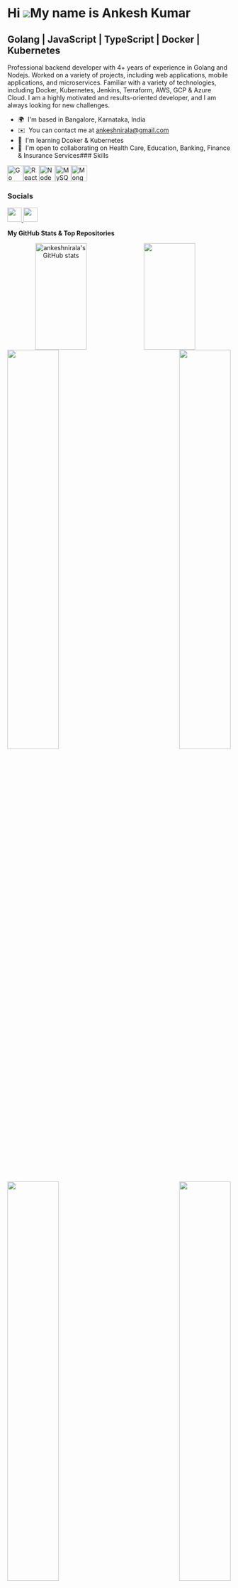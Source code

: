 Hi ![](https://user-images.githubusercontent.com/18350557/176309783-0785949b-9127-417c-8b55-ab5a4333674e.gif)My name is Ankesh Kumar
====================================================================================================================================

Golang | JavaScript | TypeScript | Docker | Kubernetes
------------------------------------------------------

Professional backend developer with 4+ years of experience in Golang and Nodejs. Worked on a variety of projects, including web applications, mobile applications, and microservices. Familiar with a variety of technologies, including Docker, Kubernetes, Jenkins, Terraform, AWS, GCP & Azure Cloud. I am a highly motivated and results-oriented developer, and I am always looking for new challenges.

*   🌍  I'm based in Bangalore, Karnataka, India
*   ✉️  You can contact me at [ankeshnirala@gmail.com](mailto:ankeshnirala@gmail.com)
*   🧠  I'm learning Dcoker & Kubernetes
*   🤝  I'm open to collaborating on Health Care, Education, Banking, Finance & Insurance Services### Skills 
<p align="left">
<a href="https://go.dev/doc/" target="_blank" rel="noreferrer"><img src="https://raw.githubusercontent.com/danielcranney/readme-generator/main/public/icons/skills/go-colored.svg" width="36" height="36" alt="Go" /></a><a href="https://reactjs.org/" target="_blank" rel="noreferrer"><img src="https://raw.githubusercontent.com/danielcranney/readme-generator/main/public/icons/skills/react-colored.svg" width="36" height="36" alt="React" /></a><a href="https://nodejs.org/en/" target="_blank" rel="noreferrer"><img src="https://raw.githubusercontent.com/danielcranney/readme-generator/main/public/icons/skills/nodejs-colored.svg" width="36" height="36" alt="NodeJS" /></a><a href="https://www.mysql.com/" target="_blank" rel="noreferrer"><img src="https://raw.githubusercontent.com/danielcranney/readme-generator/main/public/icons/skills/mysql-colored.svg" width="36" height="36" alt="MySQL" /></a><a href="https://www.mongodb.com/" target="_blank" rel="noreferrer"><img src="https://raw.githubusercontent.com/danielcranney/readme-generator/main/public/icons/skills/mongodb-colored.svg" width="36" height="36" alt="MongoDB" /></a>
</p>

### Socials

<p align="left">
<a href="https://www.github.com/ankeshnirala" target="_blank" rel="noreferrer">
<picture>
<source media="(prefers-color-scheme: dark)" srcset="https://raw.githubusercontent.com/danielcranney/readme-generator/main/public/icons/socials/github-dark.svg" />
<source media="(prefers-color-scheme: light)" srcset="https://raw.githubusercontent.com/danielcranney/readme-generator/main/public/icons/socials/github.svg" />
<img src="https://raw.githubusercontent.com/danielcranney/readme-generator/main/public/icons/socials/github.svg" width="32" height="32" />
</picture>
</a>
<a href="https://www.linkedin.com/in/ankesh-kumar-954503110" target="_blank" rel="noreferrer">
<picture>
<source media="(prefers-color-scheme: dark)" srcset="https://raw.githubusercontent.com/danielcranney/readme-generator/main/public/icons/socials/linkedin-dark.svg" />
<source media="(prefers-color-scheme: light)" srcset="https://raw.githubusercontent.com/danielcranney/readme-generator/main/public/icons/socials/linkedin.svg" />
<img src="https://raw.githubusercontent.com/danielcranney/readme-generator/main/public/icons/socials/linkedin.svg" width="32" height="32" />
</picture>
</a>
</p>
  

<b>My GitHub Stats & Top Repositories</b>
<div>

<div width="100%" align="center">
<a
href="http://www.github.com/ankeshnirala"><img align="left" height="240px" width="48%" src="https://github-readme-stats.vercel.app/api?username=ankeshnirala&show_icons=true&hide=&count_private=true&title_color=0891b2&text_color=ffffff&icon_color=0891b2&bg_color=1c1917&hide_border=true&show_icons=true" alt="ankeshnirala's GitHub stats" /></a>

<a
href="http://www.github.com/ankeshnirala"><img align="left" height="240px" width="48%"
src="https://github-readme-streak-stats.herokuapp.com/?user=ankeshnirala&stroke=ffffff&background=1c1917&ring=0891b2&fire=0891b2&currStreakNum=ffffff&currStreakLabel=0891b2&sideNums=ffffff&sideLabels=ffffff&dates=ffffff&hide_border=true" />
</a>
</div>

<div width="100%" align="center">
<a href="https://github.com/ankeshnirala/aws-iam-service" align="left"><img align="left" width="48%" src="https://github-readme-stats.vercel.app/api/pin/?username=ankeshnirala&repo=aws-iam-service&title_color=0891b2&text_color=ffffff&icon_color=0891b2&bg_color=1c1917&hide_border=true&locale=en" />
</a>
        
<a href="https://github.com/ankeshnirala/pdftoolboxprocessor" align="right"><img align="right" width="48%" src="https://github-readme-stats.vercel.app/api/pin/?username=ankeshnirala&repo=pdftoolboxprocessor&title_color=0891b2&text_color=ffffff&icon_color=0891b2&bg_color=1c1917&hide_border=true&locale=en" />
</a>
</div>
<br /><br /><br /><br /><br /><br />

<div width="100%" align="center">
<a href="https://github.com/ankeshnirala/go_base_gorilla_mux" align="left"><img align="left" width="48%" src="https://github-readme-stats.vercel.app/api/pin/?username=ankeshnirala&repo=go_base_gorilla_mux&title_color=0891b2&text_color=ffffff&icon_color=0891b2&bg_color=1c1917&hide_border=true&locale=en" />
</a>

<a href="https://github.com/ankeshnirala/golang_mongo_auth" align="right"><img align="right" width="48%" src="https://github-readme-stats.vercel.app/api/pin/?username=ankeshnirala&repo=golang_mongo_auth&title_color=0891b2&text_color=ffffff&icon_color=0891b2&bg_color=1c1917&hide_border=true&locale=en" />
</a>
</div>
</div>

